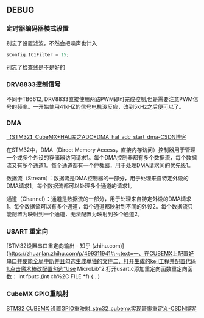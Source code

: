 ## DEBUG
### 定时器编码器模式设置
别忘了设置滤波，不然会把噪声也计入
```c
sConfig.IC1Filter = 15;
```

别忘了检查线是不是好的



### DRV8833控制信号
不同于TB6612, DRV8833直接使用两路PWM即可完成控制,但是需要注意PWM信号的频率。一开始使用41kHZ的信号电机没反应，改到5kHz之后便可以了。



### DMA

[【STM32】CubeMX+HAL库之ADC+DMA_hal_adc_start_dma-CSDN博客](https://blog.csdn.net/weixin_45065888/article/details/117872009)

在STM32中，DMA（Direct Memory Access，直接内存访问）控制器用于管理一个或多个外设的存储器访问请求1。每个DMA控制器都有多个数据流，每个数据流又有多个通道1。每个通道都有一个仲裁器，用于处理DMA请求间的优先级1。

数据流（Stream）：数据流是DMA控制器的一部分，用于处理来自特定外设的DMA请求1。每个数据流都可以处理多个通道的请求1。

通道（Channel）：通道是数据流的一部分，用于处理来自特定外设的DMA请求1。每个数据流可以有多个通道，每个通道都映射到不同的外设2。每个数据流只能配置为映射到一个通道，无法配置为映射到多个通道2。



### USART 重定向

[STM32设置串口重定向输出 - 知乎 (zhihu.com)](https://zhuanlan.zhihu.com/p/499311941#:~:text=一、在CUBEMX上配置好串口并使能全局中断并且勾选生成单独的文件二、打开生成的keil工程并配置代码1.点击魔术棒改配置勾选“Use MicroLib”2.打开usart.c添加重定向函数重定向函数： int fputc,(int ch%2C FILE *f) {…)



### CubeMX GPIO重映射

[STM32 CUBEMX 设置GPIO重映射_stm32_cubemx实现管脚重定义-CSDN博客](https://blog.csdn.net/qq_27215587/article/details/104387965)